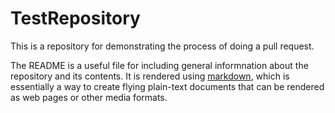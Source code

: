# TestRepository

This is a repository for demonstrating the process of doing a pull request.

The README is a useful file for including general informnation about the repository and its contents.
It is rendered using [markdown](https://daringfireball.net/projects/markdown/), which is essentially a
way to create flying plain-text documents that can be rendered as web pages or other media formats.
